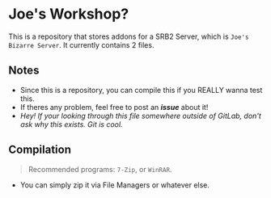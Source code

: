 # Joe's Workshop?
This is a repository that stores addons for a SRB2 Server, which is `Joe's Bizarre Server`.
It currently contains 2 files.

## Notes
- Since this is a repository, you can compile this if you REALLY wanna test this.
- If theres any problem, feel free to post an ***issue*** about it!
- *Hey! If your looking through this file somewhere outside of GitLab, don't ask why this exists. Git is cool.*

## Compilation
> Recommended programs: `7-Zip`, or `WinRAR`.
- You can simply zip it via File Managers or whatever else.